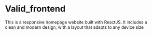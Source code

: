 # Valid_frontend
This is a responsive homepage website built with ReactJS. It includes a clean and modern design, with a layout that adapts to any device size
